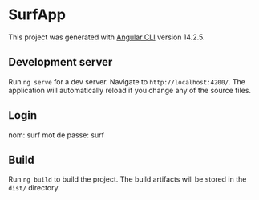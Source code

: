 # SurfApp

This project was generated with [Angular CLI](https://github.com/angular/angular-cli) version 14.2.5.

## Development server

Run `ng serve` for a dev server. Navigate to `http://localhost:4200/`. The application will automatically reload if you change any of the source files.

## Login

nom: surf
mot de passe: surf

## Build

Run `ng build` to build the project. The build artifacts will be stored in the `dist/` directory.
